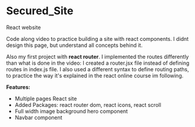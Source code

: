 # Secured_Site
React website

Code along video to practice building a site with react components. I didnt design this page, but understand all concepts behind it.

Also my first project with **react router**.
I implemented the routes differently than what is done in the video: I created a router.jsx file instead of defining routes in index.js file.
I also used a different syntax to define routing paths, to practice the way it's explained in the react online course im following.

**Features:**
- Multiple pages React site
- Added Packages: react router dom, react icons, react scroll
- Full width image background hero component
- Navbar component

